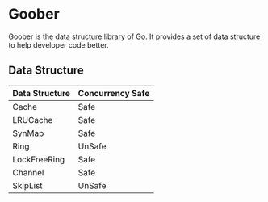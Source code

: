 # Goober

Goober is the data structure library of [Go](https://golang.org/).
It provides a set of data structure to help developer code better.

## Data Structure

| Data Structure | Concurrency Safe |
|----------------|------------------|
| Cache          | Safe             |
| LRUCache       | Safe             |
| SynMap         | Safe             |
| Ring           | UnSafe           |
| LockFreeRing   | Safe             |
| Channel        | Safe             |
| SkipList       | UnSafe           |


